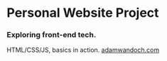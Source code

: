 # Personal Website Project
### Exploring front-end tech.

HTML/CSS/JS, basics in action.
[adamwandoch.com](https://adamwandoch.herokuapp.com/)